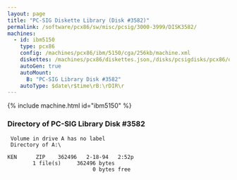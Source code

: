 ```yaml
---
layout: page
title: "PC-SIG Diskette Library (Disk #3582)"
permalink: /software/pcx86/sw/misc/pcsig/3000-3999/DISK3582/
machines:
  - id: ibm5150
    type: pcx86
    config: /machines/pcx86/ibm/5150/cga/256kb/machine.xml
    diskettes: /machines/pcx86/diskettes.json,/disks/pcsigdisks/pcx86/diskettes.json
    autoGen: true
    autoMount:
      B: "PC-SIG Library Disk #3582"
    autoType: $date\r$time\rB:\rDIR\r
---
```


{% include machine.html id="ibm5150" %}

### Directory of PC-SIG Library Disk #3582

     Volume in drive A has no label
     Directory of A:\

    KEN      ZIP    362496   2-18-94   2:52p
            1 file(s)     362496 bytes
                               0 bytes free
